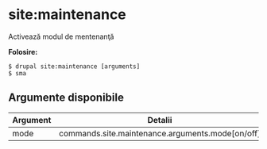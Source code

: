# site:maintenance
Activează modul de mentenanţă

**Folosire:**
```
$ drupal site:maintenance [arguments]
$ sma  
```

## Argumente disponibile
Argument | Detalii
---------|-------------
mode | commands.site.maintenance.arguments.mode[on/off]
